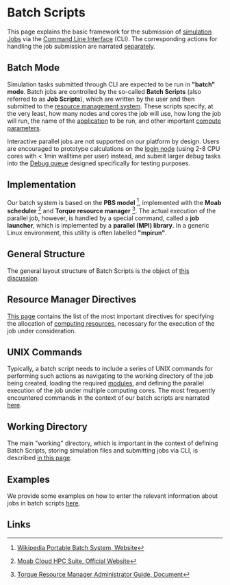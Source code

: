 # Batch Scripts

This page explains the basic framework for the submission of [simulation Jobs](../../jobs/overview.md) via the [Command Line Interface](../../cli/overview.md) (CLI). The corresponding actions for handling the job submission are narrated [separately](../actions/overview.md).

## Batch Mode

Simulation tasks submitted through CLI are expected to be run in **"batch" mode**. Batch jobs are controlled by the so-called **Batch Scripts** (also referred to as **Job Scripts**), which are written by the user and then submitted to the [resource management system](../../infrastructure/resource/overview.md). These scripts specify, at the very least, how many nodes and cores the job will use, how long the job will run, the name of the [application](../../software/overview.md) to be run, and other important [compute parameters](../../infrastructure/compute/parameters.md).

Interactive parallel jobs are not supported on our platform by design. Users are encouraged to prototype calculations on the [login node](../../infrastructure/login/overview.md) (using 2-8 CPU cores with < 1min walltime per user) instead, and submit larger debug tasks into the [Debug queue](../../infrastructure/resource/category.md) designed specifically for testing purposes.

## Implementation

Our batch system is based on the **PBS model** [^1], implemented with the **Moab scheduler** [^2] and **Torque resource manager** [^3]. The actual execution of the parallel job, however, is handled by a special command, called a **job launcher**, which is implemented by a **parallel (MPI) library**. In a generic Linux environment, this utility is often labelled **"mpirun"**.

## General Structure

The general layout structure of Batch Scripts is the object of [this discussion](general-structure.md).

## Resource Manager Directives

[This page](directives.md) contains the list of the most important directives for specifying the allocation of [computing resources](../../infrastructure/resource/overview.md), necessary for the execution of the job under consideration.

## UNIX Commands

Typically, a batch script needs to include a series of UNIX commands for performing such actions as navigating to the working directory of the job being created, loading the required [modules](../../cli/actions/modules.md), and defining the parallel execution of the job under multiple computing cores. The most frequently encountered commands in the context of our batch scripts are narrated [here](commands.md).

## Working Directory

The main "working" directory, which is important in the context of defining Batch Scripts, storing simulation files and submitting jobs via CLI, is described [in this page](directories.md).

## Examples

We provide some examples on how to enter the relevant information about jobs in batch scripts [here](sample-scripts.md).

## Links

[^1]: [Wikipedia Portable Batch System, Website](https://en.wikipedia.org/wiki/Portable_Batch_System)

[^2]: [Moab Cloud HPC Suite, Official Website](http://www.adaptivecomputing.com/moab-hpc-basic-edition/)

[^3]: [Torque Resource Manager Administrator Guide, Document](http://docs.adaptivecomputing.com/torque/6-1-2/adminGuide/torqueAdminGuide-6.1.2.pdf)
